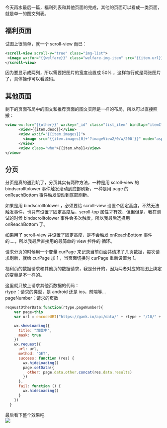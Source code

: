 今天再水最后一篇，福利列表和其他页面的完成，其他的页面可以看成一类页面，就是单一的图文列表。  

## 福利页面
试图上很简单，就一个 scroll-view 而已：
``` xml
<scroll-view scroll-y="true" class="img-list">
 <image wx:for="{{welfare}}" class="welfare-img-item" src="{{item.url}}" mode="aspectFill" bindtap="imgListClick" data-url="{{item.url}}"></image>
</scroll-view>
```
因为要显示成两列，所以需要把图片的宽度设置成 50% ，这样每行就是两张图片了，具体操作可以看源码。

## 其他页面
剩下的页面布局中的图文和推荐页面的图文实际是一样的布局，所以可以直接照搬：
``` xml
<view wx:for="{{other}}" wx:key="_id" class="list_item" bindtap="itemClick" data-url="{{item.url}}">
      <view>{{item.desc}}</view>
      <view wx:if="{{item.images}}">
        <image src="{{item.images[0]+'?imageView2/0/w/200'}}" mode="aspectFit" catchtap="imgClick" data-img-url="{{item.images[0]}}"></image>
      </view>
      <view class="who">{{item.who}}</view>
</view>
```
## 分页
分页是真的遇到坑了，分页其实有两种方法，一种是用 scroll-view 的 bindscrolltolower 事件触发滚动到底部刷新，一种是用 page 的 onReachBottom 事件触发滚动到底部刷新。  

如果是用 bindscrolltolower ，必须要给 scroll-view 设置个固定高度，不然无法触发事件，也只有设置了固定高度后，scroll-top 属性才有效，但但但是，我在测试的时候 bindscrolltolower 事件会多次触发，所以我最后选择用 onReachBottom 了。  

如果用了 scroll-view 并设置了固定高度，是不会触发 onReachBottom 事件的....，所以我最后直接用的最简单的 view 控件的 循环。  

请求分页的时候用一个变量 curPage 来记录当前页面共请求了几页数据，每次请求刷新，就给 curPage 加 1 ，当页面切换时 curPage 重新设置为 1。  

福利页的数据请求和其他页的数据请求，我是分开的，因为两者对应的视图上绑定的变量是不一样的。

这里就只放上请求其他页数据的代码：  
rtype：请求的类型，是 android 还是 ios，前端等...  
pageNumber：请求的页数
``` javascript
reqeustOtherData:function(rtype,pageNumber){
    var page=this
    var url = encodeURI("https://gank.io/api/data/" + rtype + "/10/" + pageNumber)

    wx.showLoading({
      title: "加载中",
      mask: true
    })
    wx.request({
      url: url,
      method: "GET",
      success: function (res) {
        wx.hideLoading()
        page.setData({
          other: page.data.other.concat(res.data.results)
        })
      },
      fail: function () {
        wx.hideLoading()
      }
    })
  }
```

最后看下整个效果吧  
![](http://os6ycxx7w.bkt.clouddn.com/github/Jgank/github_jgank_readme_1.png)  
